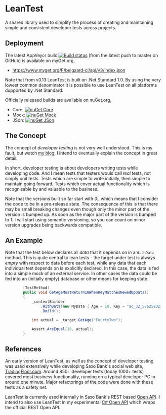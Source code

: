# LeanTest
A shared library used to simplify the process of creating and maintaining simple and consistent developer tests across projects.

## Deployment
The latest AppVeyor build [![Build status](https://ci.appveyor.com/api/projects/status/gd05aw9aslc3kgbq/branch/master?svg=true)](https://ci.appveyor.com/project/belgaard/leantest/branch/master) (from the latest push to master on GitHub) is available on myGet.org,
 - https://www.myget.org/F/belgaard-ci/api/v3/index.json

 Note that from v0.13 LeanTest is built on .Net Standard 1.0. By using the very lowest common denominator it is possible to use LeanTest on all platforms dupported by .Net Standard.

Officially released builds are available on nuGet.org,
 - Core: [![nuGet Core](https://img.shields.io/nuget/v/LeanTest.Core.svg?style=plastic)](https://www.nuget.org/Packages/LeanTest.Core)
 - Mock: [![nuGet Mock](https://img.shields.io/nuget/v/LeanTest.Mock.svg?style=plastic)](https://www.nuget.org/Packages/LeanTest.Mock)
 - JSon: [![nuGet JSon](https://img.shields.io/nuget/v/LeanTest.JSon.svg?style=plastic)](https://www.nuget.org/Packages/LeanTest.JSon)

## The Concept
The concept of _developer testing_ is not very well understood. This is my fault, but watch [my blog](https://blog.elgaard.com), I intend to eventually explain the concept in great detail.

In short, developer testing is about developers writing tests while developing code. And I mean tests that testers would call _real_ tests, not simply unit tests. Tests which are simple to write initially, then simple to maintain going forward. Tests which cover actual functionality which is recognisable by and valuable to the business.

Note that the versions built so far start with _0._, which means that I consider the code to be in a pre-release state. The consequence of this is that there may be small breaking changes even though only the minor part of the version is bumped up. As soon as the major part of the version is bumped to _1._ I will start using semantic versioning, so you can count on minor version upgrades being backwards compatible.

## An Example
Note that the test below declares all _data_ that it depends on in a `WithData` method. This is quite central to lean tests - the target under test is always _empty_ with respect to data before each test, while any data that each individual test depends on is explicitly declared. In this case, the data is fed into a simple mock of an external service. In other cases the data could be fed into an (initially empty) database or other means for keeping state.

````csharp
        [TestMethod]
        public void GetAgeMustReturn10WhenKeyMatchesNewedUpData()
        {
            _contextBuilder
                .WithData(new MyData { Age = 10, Key = "ac_32_576259321" })
                .Build();

            int actual = _target.GetAge("FourtyTwo");

            Assert.AreEqual(10, actual);
        }
````

## References
An early version of LeanTest, as well as the concept of developer testing, was used extensively while developing Saxo Bank's social web site, [TradingFloor.com](https://www.tradingfloor.com/). Around 850+ developer tests (today 1000+ tests) covered most business functionality, running on a typical developer PC in around one minute. Major refactorings of the code were done with these tests as a safety net.

LeanTest is currently used internally in Saxo Bank's REST based [Open API](https://developer.saxo). I intend to also use LeanTest in my experimental [C# Open API](https://github.com/belgaard/TopOA) which wraps the official REST Open API.
